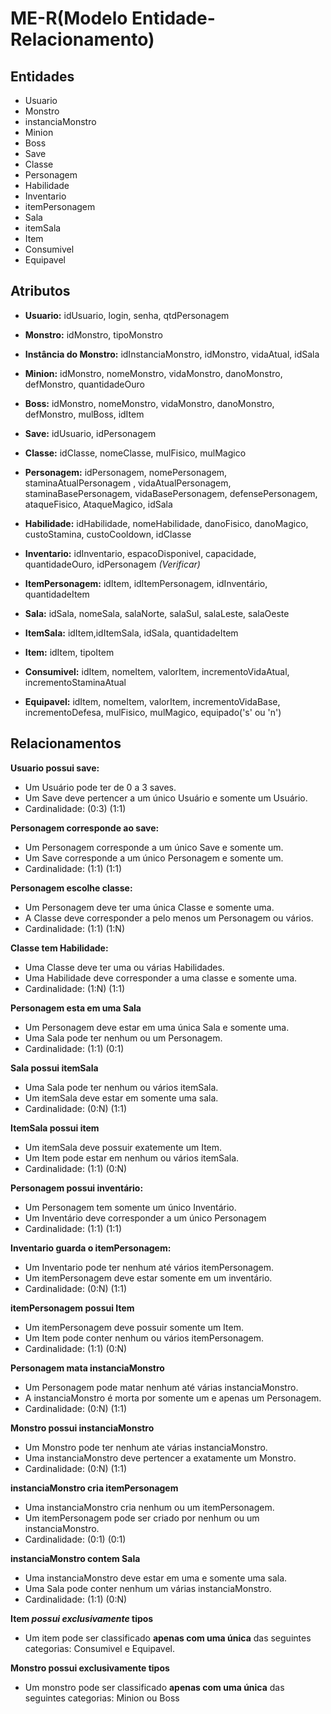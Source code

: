 # ME-R(Modelo Entidade-Relacionamento)

## Entidades

* Usuario
* Monstro
* instanciaMonstro
* Minion
* Boss
* Save
* Classe
* Personagem
* Habilidade
* Inventario
* itemPersonagem
* Sala
* itemSala
* Item
* Consumivel
* Equipavel

## Atributos

- **Usuario:** idUsuario, login, senha, qtdPersonagem
  
- **Monstro:** idMonstro, tipoMonstro
  
- **Instância do Monstro:** idInstanciaMonstro, idMonstro, vidaAtual, idSala
  
- **Minion:** idMonstro, nomeMonstro, vidaMonstro, danoMonstro, defMonstro, quantidadeOuro

- **Boss:** idMonstro, nomeMonstro, vidaMonstro, danoMonstro, defMonstro, mulBoss, idItem

- **Save:** idUsuario, idPersonagem

- **Classe:** idClasse, nomeClasse, mulFisico, mulMagico

- **Personagem:** idPersonagem, nomePersonagem, staminaAtualPersonagem  , vidaAtualPersonagem, staminaBasePersonagem, vidaBasePersonagem, defensePersonagem, ataqueFisico, AtaqueMagico, idSala

- **Habilidade:** idHabilidade, nomeHabilidade, danoFisico, danoMagico, custoStamina, custoCooldown, idClasse

- **Inventario:** idInventario, espacoDisponivel, capacidade, quantidadeOuro, idPersonagem *(Verificar)*

- **ItemPersonagem:** idItem, idItemPersonagem, idInventário, quantidadeItem

- **Sala:** idSala, nomeSala, salaNorte, salaSul, salaLeste, salaOeste

- **ItemSala:** idItem,idItemSala, idSala, quantidadeItem

- **Item:** idItem, tipoItem

- **Consumivel:** idItem, nomeItem, valorItem, incrementoVidaAtual, incrementoStaminaAtual

- **Equipavel:** idItem, nomeItem, valorItem, incrementoVidaBase, incrementoDefesa, mulFisico, mulMagico, equipado('s' ou 'n')

## Relacionamentos
**Usuario possui save:**

- Um Usuário pode ter de 0 a 3 saves.
- Um Save deve pertencer a um único Usuário e somente um Usuário.
- Cardinalidade: (0:3) (1:1)   

**Personagem corresponde ao save:**

- Um Personagem corresponde a um único Save e somente um.
- Um Save corresponde a um único Personagem e somente um.
- Cardinalidade: (1:1) (1:1)

**Personagem escolhe classe:**

- Um Personagem deve ter uma única Classe e somente uma.
- A Classe deve corresponder a pelo menos um Personagem ou vários. 
- Cardinalidade: (1:1) (1:N)

**Classe tem Habilidade:**

- Uma Classe deve ter uma ou várias Habilidades.
- Uma Habilidade deve corresponder a uma classe e somente uma.
- Cardinalidade: (1:N) (1:1)

**Personagem esta em uma Sala**

- Um Personagem deve estar em uma única Sala e somente uma.
- Uma Sala pode ter nenhum ou um Personagem.
- Cardinalidade: (1:1) (0:1)

**Sala possui itemSala**

- Uma Sala pode ter nenhum ou vários itemSala.
- Um itemSala deve estar em somente uma sala.
- Cardinalidade: (0:N) (1:1)

**ItemSala possui item**

- Um itemSala deve possuir exatemente um Item.
- Um Item pode estar em nenhum ou vários itemSala.
- Cardinalidade: (1:1) (0:N)

**Personagem possui inventário:**

- Um Personagem tem somente um único Inventário.
- Um Inventário deve corresponder a um único Personagem
- Cardinalidade: (1:1) (1:1)

**Inventario guarda o itemPersonagem:**

- Um Inventario pode ter nenhum até vários itemPersonagem.
- Um itemPersonagem deve estar somente em um inventário.
- Cardinalidade: (0:N) (1:1)

**itemPersonagem possui Item**

- Um itemPersonagem deve possuir somente um Item.
- Um Item pode conter nenhum ou vários itemPersonagem.
- Cardinalidade: (1:1) (0:N)

**Personagem mata instanciaMonstro**

- Um Personagem pode matar nenhum até várias instanciaMonstro.
- A instanciaMonstro é morta por somente um e apenas um Personagem.
- Cardinalidade: (0:N) (1:1)

**Monstro possui instanciaMonstro**

- Um Monstro pode ter nenhum ate várias instanciaMonstro.
- Uma instanciaMonstro deve pertencer a exatamente um Monstro.
- Cardinalidade: (0:N) (1:1) 

**instanciaMonstro cria itemPersonagem**

- Uma instanciaMonstro cria nenhum ou um itemPersonagem.
- Um itemPersonagem pode ser criado por nenhum ou um instanciaMonstro.
- Cardinalidade: (0:1) (0:1)

**instanciaMonstro contem Sala**

- Uma instanciaMonstro deve estar em uma e somente uma sala.
- Uma Sala pode conter nenhum um várias instanciaMonstro.
- Cardinalidade: (1:1) (0:N)

**Item _possui exclusivamente_ tipos**

- Um item pode ser classificado **apenas com uma única** das seguintes categorias: Consumivel e Equipavel.


**Monstro possui exclusivamente tipos**

- Um monstro pode ser classificado **apenas com uma única** das seguintes categorias: Minion ou Boss
